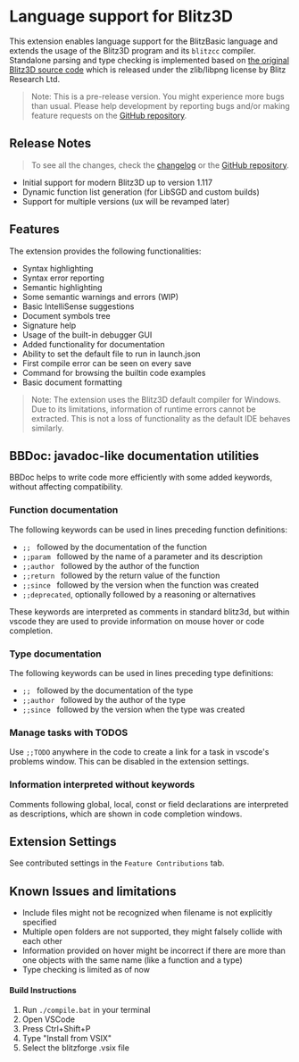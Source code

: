 # Language support for Blitz3D

This extension enables language support for the BlitzBasic language and extends the usage of the Blitz3D program and its `blitzcc` compiler.
Standalone parsing and type checking is implemented based on [the original Blitz3D source code](https://github.com/blitz-research/blitz3d_soloud) which is released under the zlib/libpng license by Blitz Research Ltd.

> Note: This is a pre-release version. You might experience more bugs than usual. Please help development by reporting bugs and/or making feature requests on the [GitHub repository](https://github.com/denesfilotas/vscode-blitz3d).

## Release Notes

> To see all the changes, check the [changelog](CHANGELOG.md) or the [GitHub repository](https://github.com/denesfilotas/vscode-blitz3d).

- Initial support for modern Blitz3D up to version 1.117
- Dynamic function list generation (for LibSGD and custom builds)
- Support for multiple versions (ux will be revamped later)

## Features

The extension provides the following functionalities:

- Syntax highlighting
- Syntax error reporting
- Semantic highlighting
- Some semantic warnings and errors (WIP)
- Basic IntelliSense suggestions
- Document symbols tree
- Signature help
- Usage of the built-in debugger GUI
- Added functionality for documentation
- Ability to set the default file to run in launch.json
- First compile error can be seen on every save
- Command for browsing the builtin code examples
- Basic document formatting

> Note: The extension uses the Blitz3D default compiler for Windows. Due to its limitations, information of runtime errors cannot be extracted. This is not a loss of functionality as the default IDE behaves similarly.

## BBDoc: javadoc-like documentation utilities

BBDoc helps to write code more efficiently with some added keywords, without affecting compatibility.

### Function documentation

The following keywords can be used in lines preceding function definitions:

- `;; ` followed by the documentation of the function
- `;;param ` followed by the name of a parameter and its description
- `;;author ` followed by the author of the function
- `;;return ` followed by the return value of the function
- `;;since ` followed by the version when the function was created
- `;;deprecated`, optionally followed by a reasoning or alternatives

These keywords are interpreted as comments in standard blitz3d, but within vscode they are used to provide information on mouse hover or code completion.

### Type documentation

The following keywords can be used in lines preceding type definitions:

- `;; ` followed by the documentation of the type
- `;;author ` followed by the author of the type
- `;;since ` followed by the version when the type was created

### Manage tasks with TODOS

Use `;;TODO` anywhere in the code to create a link for a task in vscode's problems window. This can be disabled in the extension settings.

### Information interpreted without keywords

Comments following global, local, const or field declarations are interpreted as descriptions, which are shown in code completion windows.

## Extension Settings

See contributed settings in the `Feature Contributions` tab.

## Known Issues and limitations

- Include files might not be recognized when filename is not explicitly specified
- Multiple open folders are not supported, they might falsely collide with each other
- Information provided on hover might be incorrect if there are more than one objects with the same name (like a function and a type)
- Type checking is limited as of now

#### Build Instructions
1. Run `./compile.bat` in your terminal
1. Open VSCode
1. Press Ctrl+Shift+P
1. Type "Install from VSIX"
1. Select the blitzforge .vsix file
